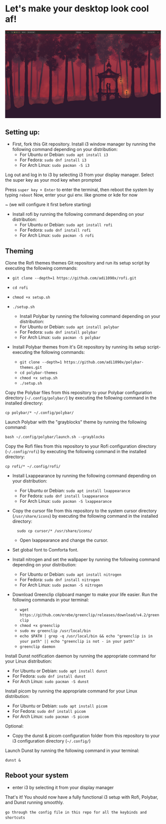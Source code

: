 # Let's make your desktop look cool af!
<img src="./screenshot.png" alt="screenshot"/>

## Setting up:
- First, fork this Git repository.
Install i3 window manager by running the following command depending on your distribution:
   - For Ubuntu or Debian: `sudo apt install i3`
   - For Fedora: `sudo dnf install i3`
   - For Arch Linux: `sudo pacman -S i3`

Log out and log in to i3 by selecting i3 from your display manager.
Select the super key as your mod key when prompted

Press `super key + Enter` to enter the terminal, then reboot the system by typing `reboot`
Now, enter your gui env. like gnome or kde for now 

~ (we will configure it first before starting)

- Install rofi by running the following command depending on your distribution:
   - For Ubuntu or Debian: `sudo apt install rofi`
   - For Fedora: `sudo dnf install rofi`
   - For Arch Linux: `sudo pacman -S rofi`

## Theming

Clone the Rofi themes themes Git repository and run its setup script by executing the following commands:

- `git clone --depth=1 https://github.com/adi1090x/rofi.git`
- `cd rofi`
- `chmod +x setup.sh`
- `./setup.sh`

    - Install Polybar by running the following command depending on your distribution:
    - For Ubuntu or Debian: `sudo apt install polybar`
    - For Fedora: `sudo dnf install polybar`
    - For Arch Linux: `sudo pacman -S polybar`
  
- Install Polybar themes from it's Git repository by running its setup script- executing the following commands:

    - `git clone --depth=1 https://github.com/adi1090x/polybar-themes.git`
    - `cd polybar-themes`
    - `chmod +x setup.sh`
    - `./setup.sh`

Copy the Polybar files from this repository to your Polybar configuration directory (`~/.config/polybar/`) by executing the following command in the installed directory:

    cp polybar/* ~/.config/polybar/

Launch Polybar with the "grayblocks" theme by running the following command:

    bash ~/.config/polybar/launch.sh --grayblocks

Copy the Rofi files from this repository to your Rofi configuration directory (`~/.config/rofi`) by executing the following command in the installed directory:

    cp rofi/* ~/.config/rofi/

- Install Lxappearance by running the following command depending on your distribution:
    - For Ubuntu or Debian: `sudo apt install lxappearance`
    - For Fedora: `sudo dnf install lxappearance`
    - For Arch Linux: `sudo pacman -S lxappearance`
  
- Copy the cursor file from this repository to the system cursor directory (`/usr/share/icons`) by executing the following command in the installed directory:

        sudo cp cursor/* /usr/share/icons/

  - Open lxappearance and change the cursor.

- Set global font to Comforta font.

- Install nitrogen and set the wallpaper by running the following command depending on your distribution:
    - For Ubuntu or Debian: `sudo apt install nitrogen`
    - For Fedora: `sudo dnf install nitrogen`
    - For Arch Linux: `sudo pacman -S nitrogen`

- Download Greenclip clipboard manger to make your life easier. Run the following commands in your terminal:

  - `wget https://github.com/erebe/greenclip/releases/download/v4.2/greenclip`
  - `chmod +x greenclip`
  - `sudo mv greenclip /usr/local/bin`
  - `echo $PATH | grep -q /usr/local/bin && echo "greenclip is in your path" || echo "greenclip is not - in your path"`
  - `greenclip daemon`

Install Dunst notification daemon by running the appropriate command for your Linux distribution:
   - For Ubuntu or Debian: `sudo apt install dunst`
   - For Fedora: `sudo dnf install dunst`
   - For Arch Linux: `sudo pacman -S dunst`

Install picom by running the appropriate command for your Linux distribution:
   - For Ubuntu or Debian: `sudo apt install picom`
   - For Fedora: `sudo dnf install picom`
   - For Arch Linux: `sudo pacman -S picom`

Optional: 
- Copy the dunst & picom configuration folder from this repository to your i3 configuration directory (`~/.config/`)

Launch Dunst by running the following command in your terminal:

    dunst &

## Reboot your system
- enter i3 by selecting it from your display manager
  
That's it! You should now have a fully functional i3 setup with Rofi, Polybar, and Dunst running smoothly.

`go through the config file in this repo for all the keybinds and shortcuts`